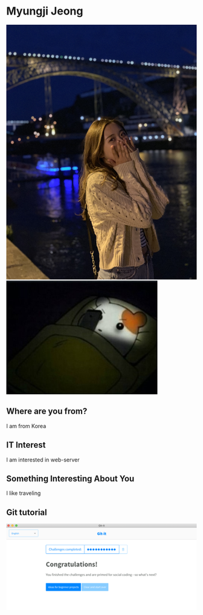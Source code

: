 # Myungji Jeong
![introduce_image](./images/IMG_3038.JPEG) ![introsuce_image2](./images/IMG_0871.jpeg)
## Where are you from?
I am from Korea
## IT Interest
I am interested in web-server
## Something Interesting About You
I like traveling
## Git tutorial
![git_it](./images/git-it.png)

